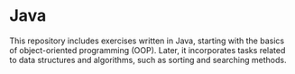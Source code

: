 # Java
This repository includes exercises written in Java, starting with the basics of object-oriented programming (OOP). Later, it incorporates tasks related to data structures and algorithms, such as sorting and searching methods.

